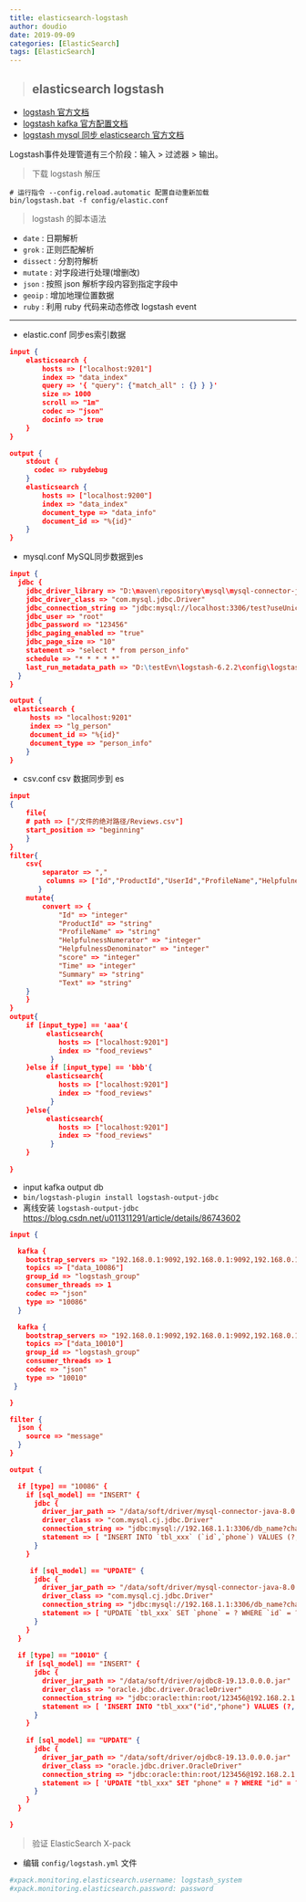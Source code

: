 ```yaml
---
title: elasticsearch-logstash
author: doudio
date: 2019-09-09
categories: [ElasticSearch]
tags: [ElasticSearch]
---
```


> ## elasticsearch logstash

* [logstash 官方文档](https://www.elastic.co/guide/en/logstash/current/index.html)
* [logstash kafka 官方配置文档](https://www.elastic.co/guide/en/logstash/current/plugins-inputs-kafka.html)
* [logstash mysql 同步 elasticsearch 官方文档](https://www.elastic.co/cn/blog/how-to-keep-elasticsearch-synchronized-with-a-relational-database-using-logstash)

Logstash事件处理管道有三个阶段：输入 > 过滤器 > 输出。

> 下载 logstash 解压

```shell
# 运行指令 --config.reload.automatic 配置自动重新加载
bin/logstash.bat -f config/elastic.conf
```

> logstash 的脚本语法

* `date` : 日期解析
* `grok` : 正则匹配解析
* `dissect` : 分割符解析
* `mutate` : 对字段进行处理(增删改)
* `json` : 按照 json 解析字段内容到指定字段中
* `geoip` : 增加地理位置数据
* `ruby` : 利用 ruby 代码来动态修改 logstash event

---

* elastic.conf 同步es索引数据

```json
input {
    elasticsearch {
        hosts => ["localhost:9201"]
        index => "data_index"
        query => '{ "query": {"match_all" : {} } }'
        size => 1000
        scroll => "1m"
        codec => "json"
        docinfo => true
    }
}

output {
    stdout {
      codec => rubydebug
    }
    elasticsearch {
        hosts => ["localhost:9200"]
        index => "data_index"
        document_type => "data_info"
        document_id => "%{id}" 
    }
}
```

* mysql.conf MySQL同步数据到es

```json
input {
  jdbc {
    jdbc_driver_library => "D:\maven\repository\mysql\mysql-connector-java\5.1.38\mysql-connector-java-5.1.38.jar"
    jdbc_driver_class => "com.mysql.jdbc.Driver"
    jdbc_connection_string => "jdbc:mysql://localhost:3306/test?useUnicode=true&characterEncoding=utf-8&useSSL=true&serverTimezone=GMT%2B8"
    jdbc_user => "root"
	jdbc_password => "123456"
	jdbc_paging_enabled => "true"
	jdbc_page_size => "10"
    statement => "select * from person_info"
    schedule => "* * * * *"
    last_run_metadata_path => "D:\testEvn\logstash-6.2.2\config\logstash_metadata"
  }
}

output {
 elasticsearch {
	 hosts => "localhost:9201"
	 index => "lg_person"
	 document_id => "%{id}"
	 document_type => "person_info"
	}
}
```

* csv.conf csv 数据同步到 es

```json
input
{
    file{
	# path => ["/文件的绝对路径/Reviews.csv"] 
	start_position => "beginning"
    }
}
filter{
    csv{
        separator => ","
	     columns => ["Id","ProductId","UserId","ProfileName","HelpfulnessNumerator","HelpfulnessDenominator","Score","Time","Summary","Text"]
       }
    mutate{
	    convert => {
	        "Id" => "integer"
	        "ProductId" => "string"
	        "ProfileName" => "string"
	        "HelpfulnessNumerator" => "integer"
	        "HelpfulnessDenominator" => "integer"
	        "score" => "integer"
	        "Time" => "integer"
	        "Summary" => "string"
	        "Text" => "string"
	}
    }
}
output{
	if [input_type] == 'aaa'{
		 elasticsearch{
		    hosts => ["localhost:9201"]
		    index => "food_reviews"
  		  }
	}else if [input_type] == 'bbb'{
		 elasticsearch{
		    hosts => ["localhost:9201"]
		    index => "food_reviews"
  		  }
	}else{
		 elasticsearch{
		    hosts => ["localhost:9201"]
		    index => "food_reviews"
  		  }
	}
   
}
```

* input kafka output db
* `bin/logstash-plugin install logstash-output-jdbc`
* 离线安装 `logstash-output-jdbc` https://blog.csdn.net/u011311291/article/details/86743602

```json
input {

  kafka {
    bootstrap_servers => "192.168.0.1:9092,192.168.0.1:9092,192.168.0.1:9092"
    topics => ["data_10086"]
    group_id => "logstash_group"
    consumer_threads => 1
    codec => "json"
    type => "10086"
  }

  kafka {
    bootstrap_servers => "192.168.0.1:9092,192.168.0.1:9092,192.168.0.1:9092"
    topics => ["data_10010"]
    group_id => "logstash_group"
    consumer_threads => 1
    codec => "json"
    type => "10010"
 }

}

filter {
  json {
    source => "message"
  }
}

output {

  if [type] == "10086" {
    if [sql_model] == "INSERT" {
      jdbc {
        driver_jar_path => "/data/soft/driver/mysql-connector-java-8.0.27.jar"
        driver_class => "com.mysql.cj.jdbc.Driver"
        connection_string => "jdbc:mysql://192.168.1.1:3306/db_name?characterEncoding=utf-8&useSSL=false&serverTimezone=GMT%2B8&zeroDateTimeBehavior=convertToNull&user=root&password=123456"
        statement => [ "INSERT INTO `tbl_xxx` (`id`,`phone`) VALUES (?,?);", "id","phone" ]
      }
    }

     if [sql_model] == "UPDATE" {
      jdbc {
        driver_jar_path => "/data/soft/driver/mysql-connector-java-8.0.27.jar"
        driver_class => "com.mysql.cj.jdbc.Driver"
        connection_string => "jdbc:mysql://192.168.1.1:3306/db_name?characterEncoding=utf-8&useSSL=false&serverTimezone=GMT%2B8&zeroDateTimeBehavior=convertToNull&user=root&password=123456"
        statement => [ "UPDATE `tbl_xxx` SET `phone` = ? WHERE `id` = ?;", "phone","id" ]
      }
    }
  }
  
  if [type] == "10010" {
    if [sql_model] == "INSERT" {
      jdbc {
        driver_jar_path => "/data/soft/driver/ojdbc8-19.13.0.0.0.jar"
        driver_class => "oracle.jdbc.driver.OracleDriver"
        connection_string => "jdbc:oracle:thin:root/123456@192.168.2.1:1621/db_name"
        statement => [ 'INSERT INTO "tbl_xxx"("id","phone") VALUES (?, ?) ', "id","phone" ]
      }
    }
	
    if [sql_model] == "UPDATE" {
      jdbc {
        driver_jar_path => "/data/soft/driver/ojdbc8-19.13.0.0.0.jar"
        driver_class => "oracle.jdbc.driver.OracleDriver"
        connection_string => "jdbc:oracle:thin:root/123456@192.168.2.1:1621/db_name"
        statement => [ 'UPDATE "tbl_xxx" SET "phone" = ? WHERE "id" = ? ', "%{phone}","id" ]
      }
    }
  }

}
```


> 验证 ElasticSearch X-pack

* 编辑 `config/logstash.yml` 文件

```yaml
#xpack.monitoring.elasticsearch.username: logstash_system
#xpack.monitoring.elasticsearch.password: password
```
